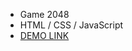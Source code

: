  -  Game 2048
 - HTML / CSS / JavaScript
 - [DEMO LINK](https://<your_account>.github.io/js_2048_game/)
